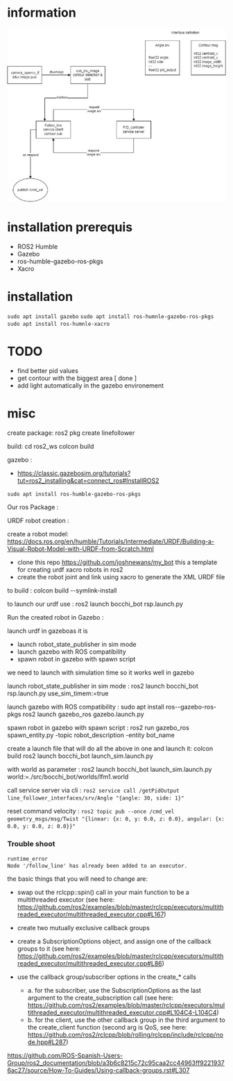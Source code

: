# information

<p align="center">
    <img src="./img/architecture.jpg" alt="architecture"/>
</p>


# installation prerequis

- ROS2 Humble
- Gazebo
- ros-humble-gazebo-ros-pkgs
- Xacro

# installation

`sudo apt install gazebo`
`sudo apt install ros-humnle-gazebo-ros-pkgs`
`sudo apt install ros-humnle-xacro`

# TODO

- find better pid values
- get contour with the biggest area  [ done ]
- add light automatically in the gazebo environement

# misc

create package:
ros2 pkg create linefollower

build:
cd ros2_ws
colcon build

gazebo :
- https://classic.gazebosim.org/tutorials?tut=ros2_installing&cat=connect_ros#InstallROS2

```
sudo apt install ros-humble-gazebo-ros-pkgs
```

Our ros Package :


URDF robot creation :

create a robot model:
https://docs.ros.org/en/humble/Tutorials/Intermediate/URDF/Building-a-Visual-Robot-Model-with-URDF-from-Scratch.html

- clone this repo https://github.com/joshnewans/my_bot this a template for creating urdf xacro robots in ros2
- create the robot joint and link using xacro to generate the XML URDF file


to build :
colcon build --symlink-install

to launch our urdf use : 
ros2 launch bocchi_bot rsp.launch.py

Run the created robot in Gazebo :

launch urdf in gazeboas it is
 - launch robot_state_publisher in sim mode
 - launch gazebo with ROS compatibility
 - spawn robot in gazebo with spawn script

 
we need to launch with simulation time so it works well in gazebo

launch robot_state_publisher in sim mode : 
ros2 launch bocchi_bot rsp.launch.py use_sim_timem:=true

launch gazebo with ROS compatibility :
sudo apt install ros-<distro>-gazebo-ros-pkgs
ros2 launch gazebo_ros gazebo.launch.py

spawn robot in gazebo with spawn script :
ros2 run gazebo_ros spawn_entity.py -topic robot_description -entity bot_name

create a launch file that will do all the above in one and launch it:
colcon build
ros2 launch bocchi_bot launch_sim.launch.py

with world as parameter :
ros2 launch bocchi_bot launch_sim.launch.py world:=./src/bocchi_bot/worlds/lfm1.world


call service server via cli :
`ros2 service call /getPidOutput line_follower_interfaces/srv/Angle "{angle: 30, side: 1}"`

reset command velocity : 
`ros2 topic pub --once /cmd_vel geometry_msgs/msg/Twist "{linear: {x: 0, y: 0.0, z: 0.0}, angular: {x: 0.0, y: 0.0, z: 0.0}}"`

### Trouble shoot 

```
runtime_error
Node '/follow_line' has already been added to an executor.
```

the basic things that you will need to change are:
- swap out the rclcpp::spin() call in your main function to be a multithreaded executor (see here: https://github.com/ros2/examples/blob/master/rclcpp/executors/multithreaded_executor/multithreaded_executor.cpp#L167)

- create two mutually exclusive callback groups

- create a SubscriptionOptions object, and assign one of the callback groups to it (see here: https://github.com/ros2/examples/blob/master/rclcpp/executors/multithreaded_executor/multithreaded_executor.cpp#L86)

- use the callback group/subscriber options in the create_* calls
    - a. for the subscriber, use the SubscriptionOptions as the last argument to the create_subscription call (see here: https://github.com/ros2/examples/blob/master/rclcpp/executors/multithreaded_executor/multithreaded_executor.cpp#L104C4-L104C4)
    - b. for the client, use the other callback group in the third argument to the create_client function (second arg is QoS, see here: https://github.com/ros2/rclcpp/blob/rolling/rclcpp/include/rclcpp/node.hpp#L287)

https://github.com/ROS-Spanish-Users-Group/ros2_documentation/blob/a3b6c8215c72c95caa2cc44963ff92219376ac27/source/How-To-Guides/Using-callback-groups.rst#L307